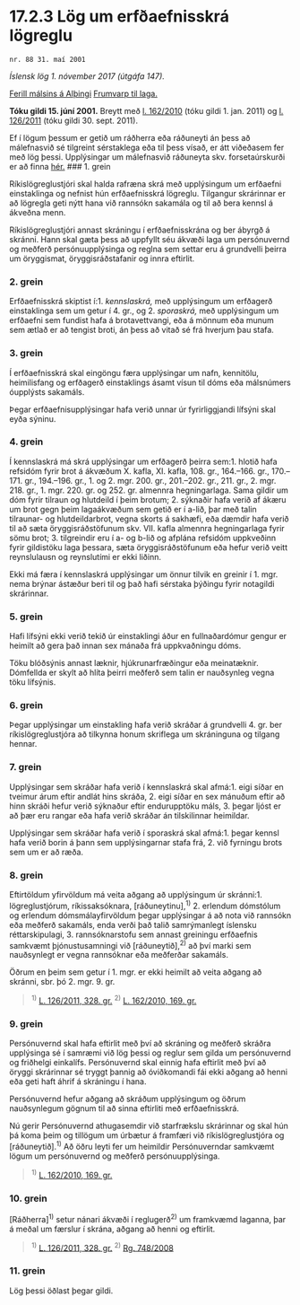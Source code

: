 # 17.2.3 Lög um erfðaefnisskrá lögreglu

`nr. 88 31. maí 2001`

_Íslensk lög 1. nóvember 2017 (útgáfa 147)._

[Ferill málsins á Alþingi](https://www.althingi.is/thingstorf/thingmalalistar-eftir-thingum/ferill/?ltg=126&mnr=616)
[Frumvarp til laga.](https://www.althingi.is/altext/126/s/0987.html)

**Tóku gildi 15. júní 2001.**
Breytt með
[l. 162/2010](https://althingi.is/altext/stjt/2010.162.html) (tóku gildi 1. jan. 2011) og
[l. 126/2011](https://althingi.is/altext/stjt/2011.126.html) (tóku gildi 30. sept. 2011).

Ef í lögum þessum er getið um ráðherra eða ráðuneyti án þess að málefnasvið sé tilgreint sérstaklega eða til þess vísað, er átt viðeðasem fer með lög þessi. Upplýsingar um málefnasvið ráðuneyta skv. forsetaúrskurði er að finna [hér.](2017015.md) ### 1. grein

Ríkislögreglustjóri skal halda rafræna skrá með upplýsingum um erfðaefni einstaklinga og nefnist hún erfðaefnisskrá lögreglu. Tilgangur skrárinnar er að lögregla geti nýtt hana við rannsókn sakamála og til að bera kennsl á ákveðna menn.

Ríkislögreglustjóri annast skráningu í erfðaefnisskrána og ber ábyrgð á skránni. Hann skal gæta þess að uppfyllt séu ákvæði laga um persónuvernd og meðferð persónuupplýsinga og reglna sem settar eru á grundvelli þeirra um öryggismat, öryggisráðstafanir og innra eftirlit.

### 2. grein

Erfðaefnisskrá skiptist í:1. _kennslaskrá,_ með upplýsingum um erfðagerð einstaklinga sem um getur í 4. gr., og
2. _sporaskrá,_ með upplýsingum um erfðaefni sem fundist hafa á brotavettvangi, eða á mönnum eða munum sem ætlað er að tengist broti, án þess að vitað sé frá hverjum þau stafa.

### 3. grein

Í erfðaefnisskrá skal eingöngu færa upplýsingar um nafn, kennitölu, heimilisfang og erfðagerð einstaklings ásamt vísun til dóms eða málsnúmers óupplýsts sakamáls.

Þegar erfðaefnisupplýsingar hafa verið unnar úr fyrirliggjandi lífsýni skal eyða sýninu.

### 4. grein

Í kennslaskrá má skrá upplýsingar um erfðagerð þeirra sem:1. hlotið hafa refsidóm fyrir brot á ákvæðum X. kafla, XI. kafla, 108. gr., 164.–166. gr., 170.–171. gr., 194.–196. gr., 1. og 2. mgr. 200. gr., 201.–202. gr., 211. gr., 2. mgr. 218. gr., 1. mgr. 220. gr. og 252. gr. almennra hegningarlaga. Sama gildir um dóm fyrir tilraun og hlutdeild í þeim brotum;
2. sýknaðir hafa verið af ákæru um brot gegn þeim lagaákvæðum sem getið er í a-lið, þar með talin tilraunar- og hlutdeildarbrot, vegna skorts á sakhæfi, eða dæmdir hafa verið til að sæta öryggisráðstöfunum skv. VII. kafla almennra hegningarlaga fyrir sömu brot;
3. tilgreindir eru í a- og b-lið og afplána refsidóm uppkveðinn fyrir gildistöku laga þessara, sæta öryggisráðstöfunum eða hefur verið veitt reynslulausn og reynslutími er ekki liðinn.

Ekki má færa í kennslaskrá upplýsingar um önnur tilvik en greinir í 1. mgr. nema brýnar ástæður beri til og það hafi sérstaka þýðingu fyrir notagildi skrárinnar.

### 5. grein

Hafi lífsýni ekki verið tekið úr einstaklingi áður en fullnaðardómur gengur er heimilt að gera það innan sex mánaða frá uppkvaðningu dóms.

Töku blóðsýnis annast læknir, hjúkrunarfræðingur eða meinatæknir. Dómfellda er skylt að hlíta þeirri meðferð sem talin er nauðsynleg vegna töku lífsýnis.

### 6. grein

Þegar upplýsingar um einstakling hafa verið skráðar á grundvelli 4. gr. ber ríkislögreglustjóra að tilkynna honum skriflega um skráninguna og tilgang hennar.

### 7. grein

Upplýsingar sem skráðar hafa verið í kennslaskrá skal afmá:1. eigi síðar en tveimur árum eftir andlát hins skráða,
2. eigi síðar en sex mánuðum eftir að hinn skráði hefur verið sýknaður eftir endurupptöku máls,
3. þegar ljóst er að þær eru rangar eða hafa verið skráðar án tilskilinnar heimildar.

Upplýsingar sem skráðar hafa verið í sporaskrá skal afmá:1. þegar kennsl hafa verið borin á þann sem upplýsingarnar stafa frá,
2. við fyrningu brots sem um er að ræða.

### 8. grein

Eftirtöldum yfirvöldum má veita aðgang að upplýsingum úr skránni:1. lögreglustjórum, ríkissaksóknara, [ráðuneytinu],<sup>1)</sup> 
2. erlendum dómstólum og erlendum dómsmálayfirvöldum þegar upplýsingar á að nota við rannsókn eða meðferð sakamáls, enda verði það talið samrýmanlegt íslensku réttarskipulagi,
3. rannsóknarstofu sem annast greiningu erfðaefnis samkvæmt þjónustusamningi við [ráðuneytið],<sup>2)</sup> að því marki sem nauðsynlegt er vegna rannsóknar eða meðferðar sakamáls.

Öðrum en þeim sem getur í 1. mgr. er ekki heimilt að veita aðgang að skránni, sbr. þó 2. mgr. 9. gr.

> <sup>1)</sup> [L. 126/2011, 328. gr.](https://althingi.is/altext/stjt/2011.126.html) <sup>2)</sup> [L. 162/2010, 169. gr.](https://althingi.is/altext/stjt/2010.162.html)

### 9. grein

Persónuvernd skal hafa eftirlit með því að skráning og meðferð skráðra upplýsinga sé í samræmi við lög þessi og reglur sem gilda um persónuvernd og friðhelgi einkalífs. Persónuvernd skal einnig hafa eftirlit með því að öryggi skrárinnar sé tryggt þannig að óviðkomandi fái ekki aðgang að henni eða geti haft áhrif á skráningu í hana.

Persónuvernd hefur aðgang að skráðum upplýsingum og öðrum nauðsynlegum gögnum til að sinna eftirliti með erfðaefnisskrá.

Nú gerir Persónuvernd athugasemdir við starfrækslu skrárinnar og skal hún þá koma þeim og tillögum um úrbætur á framfæri við ríkislögreglustjóra og [ráðuneytið].<sup>1)</sup> Að öðru leyti fer um heimildir Persónuverndar samkvæmt lögum um persónuvernd og meðferð persónuupplýsinga.

> <sup>1)</sup> [L. 162/2010, 169. gr.](https://althingi.is/altext/stjt/2010.162.html)

### 10. grein

[Ráðherra]<sup>1)</sup> setur nánari ákvæði í reglugerð<sup>2)</sup> um framkvæmd laganna, þar á meðal um færslur í skrána, aðgang að henni og eftirlit.

> <sup>1)</sup> [L. 126/2011, 328. gr.](https://althingi.is/altext/stjt/2011.126.html) <sup>2)</sup> [Rg. 748/2008](https://althingi.ishttps://www.reglugerd.is/reglugerdir/allar/nr/748-2008)

### 11. grein

Lög þessi öðlast þegar gildi.

